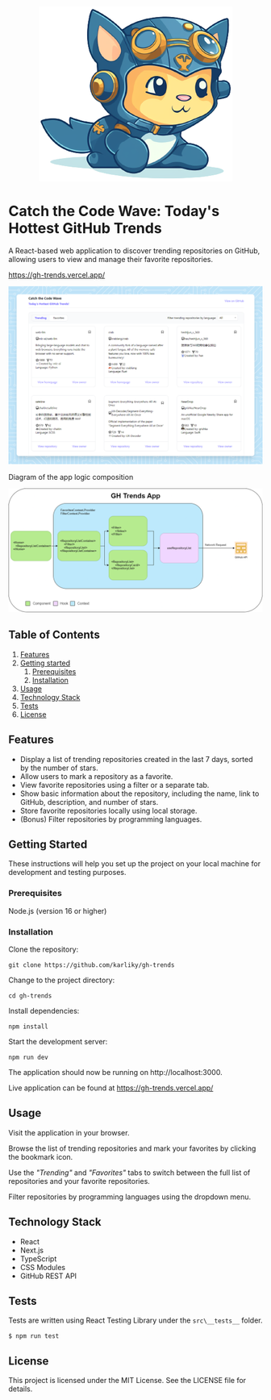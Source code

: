 <p align="center">
    <img src="https://github.com/karliky/gh-trends/raw/main/public/logo.png?raw=true" />
</p>

# Catch the Code Wave: Today's Hottest GitHub Trends
A React-based web application to discover trending repositories on GitHub, 
allowing users to view and manage their favorite repositories.

https://gh-trends.vercel.app/

<p align="center">
    <img src="https://github.com/karliky/gh-trends/raw/main/public/promo.png?raw=true" />
</p>

Diagram of the app logic composition

![Domain diagram](https://github.com/karliky/gh-trends/raw/main/public/gh-trends.drawio.png?raw=true)


## Table of Contents
1. [Features](#Features)
2. [Getting started](#getting-started)
    1. [Prerequisites](#Prerequisites)
    2. [Installation](#Installation)
3. [Usage](#Usage)
4. [Technology Stack](#technology-stack)
5. [Tests](#tests)
7. [License](#license)

## Features
- Display a list of trending repositories created in the last 7 days, sorted by the number of stars.
- Allow users to mark a repository as a favorite.
- View favorite repositories using a filter or a separate tab.
- Show basic information about the repository, including the name, link to GitHub, description, and number of stars.
- Store favorite repositories locally using local storage.
- (Bonus) Filter repositories by programming languages.

## Getting Started
These instructions will help you set up the project on your local machine for development and testing purposes.

### Prerequisites
Node.js (version 16 or higher)

### Installation
Clone the repository:
```
git clone https://github.com/karliky/gh-trends
```
Change to the project directory:
```
cd gh-trends
```
Install dependencies:
```
npm install
```
Start the development server:
```
npm run dev
```

The application should now be running on http://localhost:3000.

Live application can be found at https://gh-trends.vercel.app/

## Usage
Visit the application in your browser. 

Browse the list of trending repositories and mark your favorites by clicking the bookmark icon. 

Use the *"Trending"* and *"Favorites"* tabs to switch between the full list of repositories and your favorite repositories. 

Filter repositories by programming languages using the dropdown menu.

## Technology Stack
- React
- Next.js
- TypeScript
- CSS Modules
- GitHub REST API

## Tests
Tests are written using React Testing Library under the `src\__tests__` folder.

```
$ npm run test
```

## License
This project is licensed under the MIT License. See the LICENSE file for details.